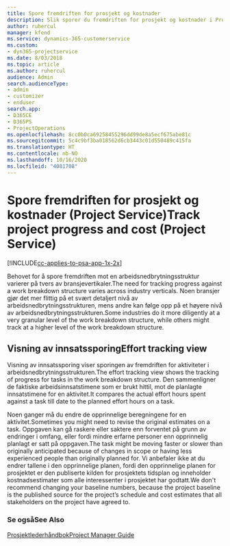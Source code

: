 ```yaml
---
title: Spore fremdriften for prosjekt og kostnader
description: Slik sporer du fremdriften for prosjekt og kostnader i Project Service
author: ruhercul
manager: kfend
ms.service: dynamics-365-customerservice
ms.custom:
- dyn365-projectservice
ms.date: 8/03/2018
ms.topic: article
ms.author: ruhercul
audience: Admin
search.audienceType:
- admin
- customizer
- enduser
search.app:
- D365CE
- D365PS
- ProjectOperations
ms.openlocfilehash: 8cc0b0ca69258455296dd99de8a5ecf675abe81c
ms.sourcegitcommit: 5c4c9bf3ba018562d6cb3443c01d550489c415fa
ms.translationtype: HT
ms.contentlocale: nb-NO
ms.lasthandoff: 10/16/2020
ms.locfileid: "4081708"
---
```

# <a name="track-project-progress-and-cost-project-service"></a><span data-ttu-id="fd2e3-103">Spore fremdriften for prosjekt og kostnader (Project Service)</span><span class="sxs-lookup"><span data-stu-id="fd2e3-103">Track project progress and cost (Project Service)</span></span>

[!INCLUDE[cc-applies-to-psa-app-1x-2x](../includes/cc-applies-to-psa-app-1x-2x.md)]

<span data-ttu-id="fd2e3-104">Behovet for å spore fremdriften mot en arbeidsnedbrytningsstruktur varierer på tvers av bransjevertikaler.</span><span class="sxs-lookup"><span data-stu-id="fd2e3-104">The need for tracking progress against a work breakdown structure varies across industry verticals.</span></span> <span data-ttu-id="fd2e3-105">Noen bransjer gjør det mer flittig på et svært detaljert nivå av arbeidsnedbrytningsstrukturen, mens andre kan følge opp på et høyere nivå av arbeidsnedbrytningsstrukturen.</span><span class="sxs-lookup"><span data-stu-id="fd2e3-105">Some industries do it more diligently at a very granular level of the work breakdown structure, while others might track at a higher level of the work breakdown structure.</span></span>  
  
## <a name="effort-tracking-view"></a><span data-ttu-id="fd2e3-106">Visning av innsatssporing</span><span class="sxs-lookup"><span data-stu-id="fd2e3-106">Effort tracking view</span></span>  
<span data-ttu-id="fd2e3-107">Visning av innsatssporing viser sporingen av fremdriften for aktiviteter i arbeidsnedbrytningsstrukturen.</span><span class="sxs-lookup"><span data-stu-id="fd2e3-107">The effort tracking view shows the tracking of progress for tasks in the work breakdown structure.</span></span> <span data-ttu-id="fd2e3-108">Den sammenligner de faktiske arbeidsinnsatstimene som er brukt hittil, mot de planlagte innsatstimene for en aktivitet.</span><span class="sxs-lookup"><span data-stu-id="fd2e3-108">It compares the actual effort hours spent against a task till date to the planned effort hours on a task.</span></span>  
  
<span data-ttu-id="fd2e3-109">Noen ganger må du endre de opprinnelige beregningene for en aktivitet.</span><span class="sxs-lookup"><span data-stu-id="fd2e3-109">Sometimes you might need to revise the original estimates on a task.</span></span> <span data-ttu-id="fd2e3-110">Oppgaven kan gå raskere eller saktere enn forventet på grunn av endringer i omfang, eller fordi mindre erfarne personer enn opprinnelig planlagt er satt på oppgaven.</span><span class="sxs-lookup"><span data-stu-id="fd2e3-110">The task might be moving faster or slower than originally anticipated because of changes in scope or having less experienced people than originally planned for.</span></span> <span data-ttu-id="fd2e3-111">Vi anbefaler ikke at du endrer tallene i den opprinnelige planen, fordi den opprinnelige planen for prosjektet er den publiserte kilden for prosjektets tidsplan og inneholder kostnadsestimater som alle interessenter i prosjektet har godtatt.</span><span class="sxs-lookup"><span data-stu-id="fd2e3-111">We don't recommend changing your baseline numbers, because the project baseline is the published source for the project’s schedule and cost estimates that all stakeholders on the project have agreed to.</span></span>  
  
### <a name="see-also"></a><span data-ttu-id="fd2e3-112">Se også</span><span class="sxs-lookup"><span data-stu-id="fd2e3-112">See Also</span></span>  
 [<span data-ttu-id="fd2e3-113">Prosjektlederhåndbok</span><span class="sxs-lookup"><span data-stu-id="fd2e3-113">Project Manager Guide</span></span>](../psa/project-manager-guide.md)
